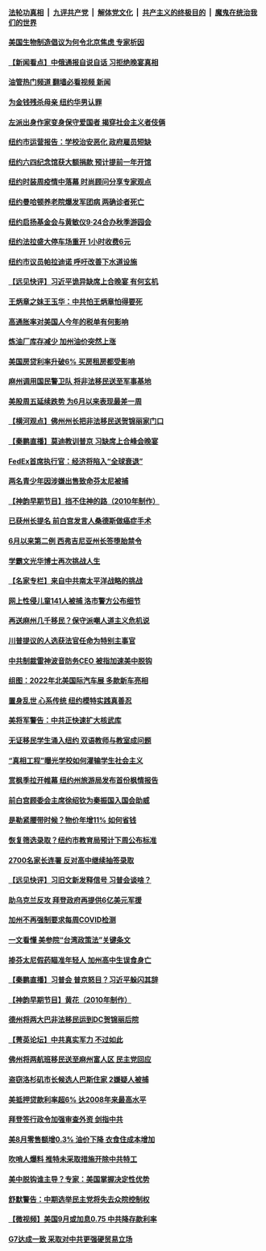 ####  [法轮功真相](../../../../basic/blob/master/README.md?t=09171631) &nbsp;|&nbsp; [九评共产党](../../../../9ping.md/blob/master/README.md?t=09171631) &nbsp;|&nbsp; [解体党文化](../../../../jtdwh.md/blob/master/README.md?t=09171631)  &nbsp;|&nbsp; [共产主义的终极目的](../../../../gczydzjmd.md/blob/master/README.md?t=09171631) &nbsp;|&nbsp; [魔鬼在统治我们的世界](../../../../mgztzwmdsj.md/blob/master/README.md?t=09171631) 

#### [美国生物制造倡议为何令北京焦虑 专家析因](../pages/nsc412/n13827066.md?t=09171631) 

#### [【新闻看点】中俄通报自说自话 习拒绝晚宴真相](../pages/nsc412/n13826878.md?t=09171631) 

#### [油管热门频道 翻墙必看视频 新闻](http://45.76.130.85:81/youtube.html?09171631)

#### [为金钱残杀母亲 纽约华男认罪](../pages/nsc412/n13827031.md?t=09171631) 

#### [左派出身作家变身保守爱国者 揭穿社会主义者伎俩](../pages/nsc412/n13826961.md?t=09171631) 

#### [纽约市运营报告：学校治安恶化 政府雇员短缺](../pages/nsc412/n13827021.md?t=09171631) 

#### [纽约六四纪念馆获大额捐款 预计提前一年开馆](../pages/nsc412/n13826989.md?t=09171631) 

#### [纽约时装周疫情中落幕 时尚顾问分享专家观点](../pages/nsc412/n13827034.md?t=09171631) 

#### [纽约曼哈顿养老院爆发军团病 两确诊者死亡](../pages/nsc412/n13827015.md?t=09171631) 

#### [纽约启扬基金会与黄敏仪9·24合办秋季游园会](../pages/nsc412/n13826970.md?t=09171631) 

#### [纽约法拉盛大停车场重开 1小时收费6元](../pages/nsc412/n13826993.md?t=09171631) 

#### [纽约市议员帕拉迪诺 呼吁改善下水道设施](../pages/nsc412/n13826991.md?t=09171631) 

#### [【远见快评】习近平诡异缺席上合晚宴 有何玄机](../pages/nsc412/n13826882.md?t=09171631) 

#### [王炳章之妹王玉华：中共怕王炳章怕得要死](../pages/nsc412/n13826911.md?t=09171631) 

#### [高通胀率对美国人今年的税单有何影响](../pages/nsc412/n13826890.md?t=09171631) 

#### [炼油厂库存减少 加州油价突然上涨](../pages/nsc412/n13826948.md?t=09171631) 

#### [美国房贷利率升破6% 买房租房都受影响](../pages/nsc412/n13826942.md?t=09171631) 

#### [麻州调用国民警卫队 将非法移民送至军事基地](../pages/nsc412/n13826872.md?t=09171631) 

#### [美股周五延续跌势 为6月以来表现最差一周](../pages/nsc412/n13826880.md?t=09171631) 

#### [【横河观点】佛州州长把非法移民送贺锦丽家门口](../pages/nsc412/n13826879.md?t=09171631) 

#### [【秦鹏直播】莫迪教训普京 习缺席上合峰会晚宴](../pages/nsc412/n13826869.md?t=09171631) 

#### [FedEx首席执行官：经济将陷入“全球衰退”](../pages/nsc412/n13826861.md?t=09171631) 

#### [两名青少年因涉嫌出售致命芬太尼被捕](../pages/nsc412/n13826884.md?t=09171631) 

#### [【神韵早期节目】挡不住神的路（2010年制作）](../pages/nsc412/n13826775.md?t=09171631) 

#### [已获州长提名 前白宫发言人桑德斯做癌症手术](../pages/nsc412/n13826852.md?t=09171631) 

#### [6月以来第二例 西弗吉尼亚州长签堕胎禁令](../pages/nsc412/n13826812.md?t=09171631) 

#### [学霸文光华博士再次挑战人生](../pages/nsc412/n13826850.md?t=09171631) 

#### [【名家专栏】来自中共南太平洋战略的挑战](../pages/nsc412/n13826594.md?t=09171631) 

#### [网上性侵儿童141人被捕 洛市警方公布细节](../pages/nsc412/n13826838.md?t=09171631) 

#### [再送麻州几千移民？保守派嘲人道主义危机说](../pages/nsc412/n13826015.md?t=09171631) 

#### [川普提议的人选获法官任命为特别主事官](../pages/nsc412/n13826781.md?t=09171631) 

#### [中共制裁雷神波音防务CEO 被指加速美中脱钩](../pages/nsc412/n13826736.md?t=09171631) 

#### [组图：2022年北美国际汽车展 多款新车亮相](../pages/nsc412/n13826448.md?t=09171631) 

#### [置身乱世 心系传统 纽约模特实践真善忍](../pages/nsc412/n13826624.md?t=09171631) 

#### [美将军警告：中共正快速扩大核武库](../pages/nsc412/n13826470.md?t=09171631) 

#### [无证移民学生涌入纽约 双语教师与教室成问题](../pages/nsc412/n13826191.md?t=09171631) 

#### [“真相工程”曝光学校如何灌输学生社会主义](../pages/nsc412/n13826239.md?t=09171631) 

#### [赏枫季拉开帷幕 纽约州旅游局发布首份枫情报告](../pages/nsc412/n13826235.md?t=09171631) 

#### [前白宫顾委会主席徐绍钦为秦振国入国会助威](../pages/nsc412/n13823795.md?t=09171631) 

#### [是勒紧腰带时候？物价年增11% 如何省钱](../pages/nsc412/n13826061.md?t=09171631) 

#### [恢复筛选录取？纽约市教育局预计下周公布标准](../pages/nsc412/n13826190.md?t=09171631) 

#### [2700名家长连署 反对高中继续抽签录取](../pages/nsc412/n13826194.md?t=09171631) 

#### [【远见快评】习旧文新发释信号 习普会谈啥？](../pages/nsc412/n13826083.md?t=09171631) 

#### [助乌克兰反攻 拜登政府再提供6亿美元军援](../pages/nsc412/n13826016.md?t=09171631) 

#### [加州不再强制要求每周COVID检测](../pages/nsc412/n13826062.md?t=09171631) 

#### [一文看懂 美参院“台湾政策法”关键条文](../pages/nsc412/n13825882.md?t=09171631) 

#### [掺芬太尼假药瞄准年轻人 加州高中生误食身亡](../pages/nsc412/n13825991.md?t=09171631) 

#### [【秦鹏直播】习普会 普京怒目？习近平躲闪其辞](../pages/nsc412/n13826013.md?t=09171631) 

#### [【神韵早期节目】黄花（2010年制作）](../pages/nsc412/n13825942.md?t=09171631) 

#### [德州将两大巴非法移民运到DC贺锦丽后院](../pages/nsc412/n13826030.md?t=09171631) 

#### [【菁英论坛】中共真实军力 不过如此](../pages/nsc412/n13825926.md?t=09171631) 

#### [佛州将两航班移民送至麻州富人区 民主党回应](../pages/nsc412/n13825932.md?t=09171631) 

#### [盗窃洛杉矶市长候选人巴斯住家 2嫌疑人被捕](../pages/nsc412/n13825967.md?t=09171631) 

#### [美抵押贷款利率超6% 达2008年来最高水平](../pages/nsc412/n13825940.md?t=09171631) 

#### [拜登签行政令加强审查外资 剑指中共](../pages/nsc412/n13825804.md?t=09171631) 

#### [美8月零售额增0.3% 油价下降 衣食住成本增加](../pages/nsc412/n13825831.md?t=09171631) 

#### [吹哨人爆料 推特未采取措施开除中共特工](../pages/nsc412/n13825852.md?t=09171631) 

#### [美中脱钩谁主导？专家：美国掌握决定性优势](../pages/nsc412/n13825556.md?t=09171631) 

#### [舒默警告：中期选举民主党将失去众院控制权](../pages/nsc412/n13825861.md?t=09171631) 

#### [【微视频】美国9月或加息0.75 中共降存款利率](../pages/nsc412/n13825209.md?t=09171631) 

#### [G7达成一致 采取对中共更强硬贸易立场](../pages/nsc412/n13825890.md?t=09171631) 

<img src='http://gfw-breaker.win/goodnews/indexes/nsc412.md' width='0px' height='0px'/>
